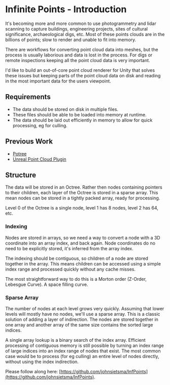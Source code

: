 # Infinite Points - Introduction

It's becoming more and more common to use photogrammetry and lidar scanning to capture buildings, engineering projects, sites of cultural significance, archaeological digs, etc. Most of these points clouds are in the billions of points; slow to render and unable to fit into memory.

There are workflows for converting point cloud data into meshes, but the process is usually laborious and data is lost in the process. For digs or remote inspections keeping all the point cloud data is very important.

I'd like to build an out-of-core point cloud renderer for Unity that solves these issues but keeping parts of the point cloud data on disk and reading in the most important data for the users viewpoint.

## Requirements

* The data should be stored on disk in multiple files.
* These files should be able to be loaded into memory at runtime.
* The data should be laid out efficiently in memory to allow for quick processing, eg for culling.

## Previous Work

* [Potree](http://www.potree.org/)
* [Unreal Point Cloud Plugin](https://pointcloudplugin.com/)

## Structure

The data will be stored in an Octree. Rather then nodes containing pointers to their children, each layer of the Octree is stored in a sparse array. This mean nodes can be stored in a tightly packed array, ready for processing.

Level 0 of the Octree is a single node, level 1 has 8 nodes, level 2 has 64, etc.

### Indexing

Nodes are stored in arrays, so we need a way to convert a node with a 3D coordinate into an array index, and back again. Node coordinates do no need to be explicitly stored, it's inferred from the array index.

The indexing should be contiguous, so children of a node are stored together in the array. This means children can be accessed using a simple index range and processed quickly without any cache misses.

The most straightforward way to do this is a Morton order (Z-Order, Lebesgue Curve). A space filling curve.

### Sparse Array

The number of nodes at each level grows very quickly. Assuming that lower levels will mostly have no nodes, we'll use a sparse array. This is a classic solution of adding a layer of indirection. The nodes are stored together in one array and another array of the same size contains the sorted large indices.

A single array lookup is a binary search of the index array. Efficient processing of contiguous memory is still possible by turning an index range of large indices into an index range of nodes that exist. The most common case would be to process (for eg culling) an entire level of nodes directly, without using the index indirection.


Please follow along here: [https://github.com/johnsietsma/InfPoints](https://github.com/johnsietsma/InfPoints).
